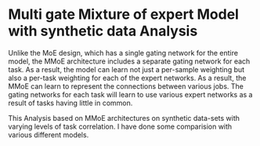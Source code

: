 # Multi gate Mixture of expert Model with synthetic data Analysis

Unlike the MoE design, which has a single gating network for the entire model, the MMoE architecture includes a separate gating network for each task. 
As a result, the model can learn not just a per-sample weighting but also a per-task weighting for each of the expert networks. As a result, the MMoE can learn to represent the connections between various jobs. The gating networks for each task will learn to use various expert networks as a result of tasks having little in common.

This Analysis based on MMoE architectures on synthetic data-sets with varying levels of task correlation. I have done some comparision with various different models. 

